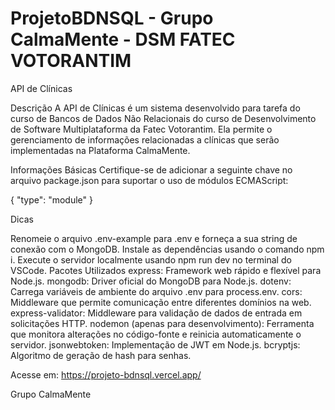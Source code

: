 # ProjetoBDNSQL - Grupo CalmaMente - DSM FATEC VOTORANTIM

API de Clínicas

Descrição
A API de Clínicas é um sistema desenvolvido para tarefa do curso de Bancos de Dados Não Relacionais do curso de Desenvolvimento de Software Multiplataforma da Fatec Votorantim. Ela permite o gerenciamento de informações relacionadas a clínicas que serão implementadas na Plataforma CalmaMente.

Informações Básicas
Certifique-se de adicionar a seguinte chave no arquivo package.json para suportar o uso de módulos ECMAScript:

<json>

{ "type": "module" }


Dicas

Renomeie o arquivo .env-example para .env e forneça a sua string de conexão com o MongoDB.
Instale as dependências usando o comando npm i.
Execute o servidor localmente usando npm run dev no terminal do VSCode.
Pacotes Utilizados
express: Framework web rápido e flexível para Node.js.
mongodb: Driver oficial do MongoDB para Node.js.
dotenv: Carrega variáveis de ambiente do arquivo .env para process.env.
cors: Middleware que permite comunicação entre diferentes domínios na web.
express-validator: Middleware para validação de dados de entrada em solicitações HTTP.
nodemon (apenas para desenvolvimento): Ferramenta que monitora alterações no código-fonte e reinicia automaticamente o servidor.
jsonwebtoken: Implementação de JWT em Node.js.
bcryptjs: Algoritmo de geração de hash para senhas.


Acesse em: https://projeto-bdnsql.vercel.app/

Grupo CalmaMente